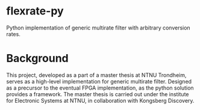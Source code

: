# flexrate-py
Python implementation of generic multirate filter with arbitrary conversion rates. 

# Background
This project, developed as a part of a master thesis at NTNU Trondheim, serves as a high-level implementation for generic multirate filter. Designed as a precursor to the eventual FPGA implementation, as the python solution provides a framework. The master thesis is carried out under the institute for Electronic Systems at NTNU, in collaboration with Kongsberg Discovery.
